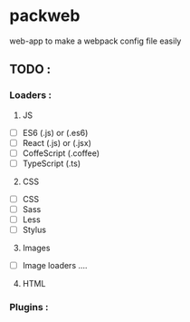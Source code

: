 # packweb
web-app to make a webpack config file easily

## TODO :

### Loaders :

1. JS
- [ ] ES6 (.js) or (.es6)
- [ ] React (.js) or (.jsx)
- [ ] CoffeScript (.coffee)
- [ ] TypeScript (.ts)

2. CSS
- [ ] CSS
- [ ] Sass
- [ ] Less
- [ ] Stylus

3. Images
- [ ] Image loaders ....

4. HTML

### Plugins :
